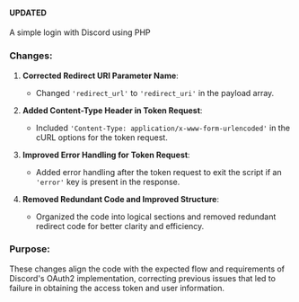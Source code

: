 #### **UPDATED** 
A simple login with Discord using PHP


### Changes:

1. **Corrected Redirect URI Parameter Name**:
   - Changed `'redirect_url'` to `'redirect_uri'` in the payload array.

2. **Added Content-Type Header in Token Request**:
   - Included `'Content-Type: application/x-www-form-urlencoded'` in the cURL options for the token request.

3. **Improved Error Handling for Token Request**:
   - Added error handling after the token request to exit the script if an `'error'` key is present in the response.

4. **Removed Redundant Code and Improved Structure**:
   - Organized the code into logical sections and removed redundant redirect code for better clarity and efficiency.

### Purpose:

These changes align the code with the expected flow and requirements of Discord's OAuth2 implementation, correcting previous issues that led to failure in obtaining the access token and user information.
